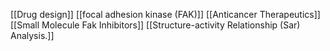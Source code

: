 [[Drug design]]
[[focal adhesion kinase (FAK)]]
[[Anticancer Therapeutics]]
[[Small Molecule Fak Inhibitors]]
[[Structure-activity Relationship (Sar) Analysis.]]
